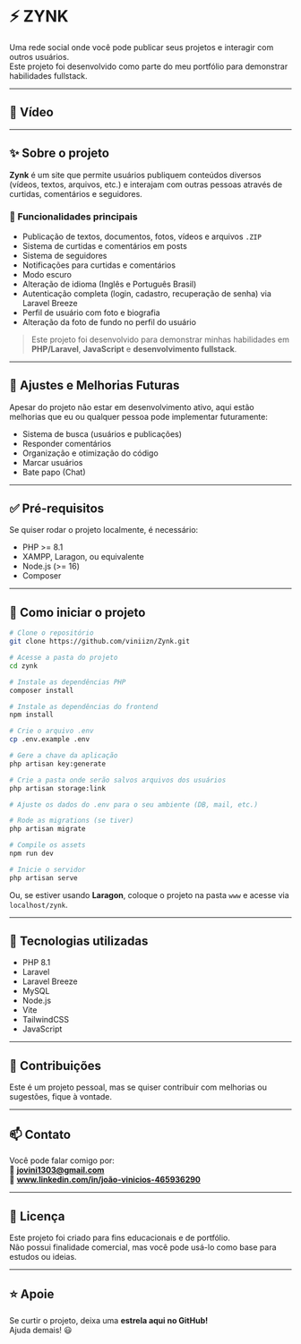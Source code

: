 # ⚡ ZYNK
Uma rede social onde você pode publicar seus projetos e interagir com outros usuários.  
Este projeto foi desenvolvido como parte do meu portfólio para demonstrar habilidades fullstack.

---

## 🎥 Vídeo

---

## ✨ Sobre o projeto
**Zynk** é um site que permite usuários publiquem conteúdos diversos (vídeos, textos, arquivos, etc.) e interajam com outras pessoas através de curtidas, comentários e seguidores.

### 🧩 Funcionalidades principais
- Publicação de textos, documentos, fotos, vídeos e arquivos `.ZIP`  
- Sistema de curtidas e comentários em posts  
- Sistema de seguidores  
- Notificações para curtidas e comentários  
- Modo escuro  
- Alteração de idioma (Inglês e Português Brasil)  
- Autenticação completa (login, cadastro, recuperação de senha) via Laravel Breeze  
- Perfil de usuário com foto e biografia  
- Alteração da foto de fundo no perfil do usuário  

> Este projeto foi desenvolvido para demonstrar minhas habilidades em **PHP/Laravel**, **JavaScript** e **desenvolvimento fullstack**.

---

## 🚧 Ajustes e Melhorias Futuras
Apesar do projeto não estar em desenvolvimento ativo, aqui estão melhorias que eu ou qualquer pessoa pode implementar futuramente:
- Sistema de busca (usuários e publicações)  
- Responder comentários  
- Organização e otimização do código  
- Marcar usuários  
- Bate papo (Chat)  

---

## ✅ Pré-requisitos
Se quiser rodar o projeto localmente, é necessário:  
- PHP >= 8.1  
- XAMPP, Laragon, ou equivalente  
- Node.js (>= 16)  
- Composer  

---

## 🚀 Como iniciar o projeto

```bash
# Clone o repositório
git clone https://github.com/viniizn/Zynk.git

# Acesse a pasta do projeto
cd zynk

# Instale as dependências PHP
composer install

# Instale as dependências do frontend
npm install

# Crie o arquivo .env
cp .env.example .env

# Gere a chave da aplicação
php artisan key:generate

# Crie a pasta onde serão salvos arquivos dos usuários
php artisan storage:link

# Ajuste os dados do .env para o seu ambiente (DB, mail, etc.)

# Rode as migrations (se tiver)
php artisan migrate

# Compile os assets
npm run dev

# Inicie o servidor
php artisan serve
```

Ou, se estiver usando **Laragon**, coloque o projeto na pasta `www` e acesse via `localhost/zynk`.

---

## 🧠 Tecnologias utilizadas
- PHP 8.1  
- Laravel  
- Laravel Breeze  
- MySQL  
- Node.js  
- Vite  
- TailwindCSS  
- JavaScript  

---

## 🤝 Contribuições
Este é um projeto pessoal, mas se quiser contribuir com melhorias ou sugestões, fique à vontade.

---

## 📫 Contato
Você pode falar comigo por:  
📧 **jovini1303@gmail.com**  
🔗 **www.linkedin.com/in/joão-vinicios-465936290**  

---

## 📄 Licença
Este projeto foi criado para fins educacionais e de portfólio.  
Não possui finalidade comercial, mas você pode usá-lo como base para estudos ou ideias.

---

## ⭐ Apoie
Se curtir o projeto, deixa uma **estrela aqui no GitHub!**  
Ajuda demais! 😃

